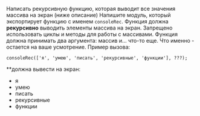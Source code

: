 Написать рекурсивную функцию, которая выводит все значения массива на экран (ниже описание)
Напишите модуль, который экспортирует функцию с именем `consoleRec`.
Функция должна **рекурсивно** выводить элементы массива на экран.
Запрещено использовать циклы и методы для работы с массивами.
Функция должна принимать два аргумента: массив и… что-то еще.
Что именно - остается на ваше усмотрение. Пример вызова:

    consoleRec(['я', 'умею', 'писать', 'рекурсивные', 'функции'], ???);

**должна вывести на экран:
- я
- умею
- писать
- рекурсивные
- функции
